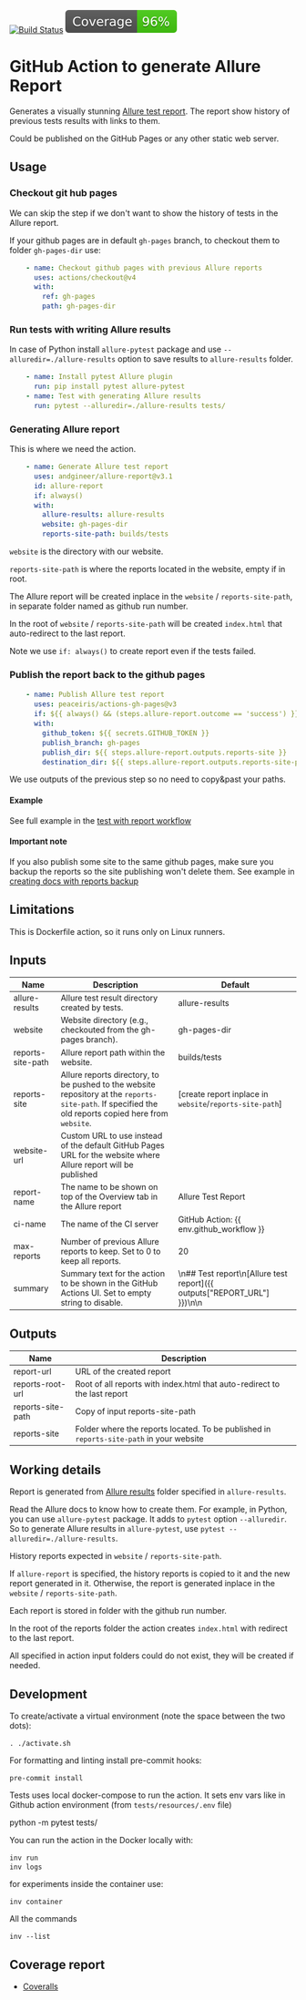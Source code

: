 [![Build Status](https://github.com/andgineer/allure-report/workflows/CI/badge.svg)](https://github.com/andgineer/allure-report/actions)
[![Coverage](https://raw.githubusercontent.com/andgineer/allure-report/python-coverage-comment-action-data/badge.svg)](https://htmlpreview.github.io/?https://github.com/andgineer/allure-report/blob/python-coverage-comment-action-data/htmlcov/index.html)
# GitHub Action to generate Allure Report

Generates a visually stunning [Allure test report](https://andgineer.github.io/bitwarden-import-msecure/builds/tests/).
The report show history of previous tests results with links to them.

Could be published on the GitHub Pages or any other static web server.

## Usage

### Checkout git hub pages

We can skip the step if we don't want to show the history of
tests in the Allure report.

If your github pages are in default `gh-pages` branch, to checkout them to
folder `gh-pages-dir` use:

```yaml
    - name: Checkout github pages with previous Allure reports
      uses: actions/checkout@v4
      with:
        ref: gh-pages
        path: gh-pages-dir
```

### Run tests with writing Allure results

In case of Python install `allure-pytest` package and use `--alluredir=./allure-results` option to save results to 
`allure-results` folder.

```yaml
    - name: Install pytest Allure plugin
      run: pip install pytest allure-pytest
    - name: Test with generating Allure results
      run: pytest --alluredir=./allure-results tests/
```

### Generating Allure report

This is where we need the action.

```yaml
    - name: Generate Allure test report
      uses: andgineer/allure-report@v3.1
      id: allure-report
      if: always()
      with:
        allure-results: allure-results
        website: gh-pages-dir
        reports-site-path: builds/tests
```

`website` is the directory with our website.

`reports-site-path` is where the reports located in the website, empty if in root.

The Allure report will be created inplace in the `website` / `reports-site-path`, in separate folder named as 
github run number.

In the root of `website` / `reports-site-path` will be created `index.html` that auto-redirect to the last report.

Note we use `if: always()` to create report even if the tests failed.

### Publish the report back to the github pages

```yaml
    - name: Publish Allure test report
      uses: peaceiris/actions-gh-pages@v3
      if: ${{ always() && (steps.allure-report.outcome == 'success') }}
      with:
        github_token: ${{ secrets.GITHUB_TOKEN }}
        publish_branch: gh-pages
        publish_dir: ${{ steps.allure-report.outputs.reports-site }}
        destination_dir: ${{ steps.allure-report.outputs.reports-site-path }}
```

We use outputs of the previous step so no need to copy&past your paths.

#### Example

See full example in the
[test with report workflow](https://github.com/andgineer/bitwarden-import-msecure/blob/main/.github/workflows/ci.yml)

#### Important note

If you also publish some site to the same github pages, make sure you backup the reports 
so the site publishing won't delete them.
See example in [creating docs with reports backup](https://github.com/andgineer/bitwarden-import-msecure/blob/main/.github/workflows/docs.yml)

## Limitations

This is Dockerfile action, so it runs only on Linux runners.

## Inputs

| Name              | Description                                                                                                                                           | Default                                                                 |
|-------------------|-------------------------------------------------------------------------------------------------------------------------------------------------------|-------------------------------------------------------------------------|
| allure-results    | Allure test result directory created by tests.                                                                                                        | allure-results                                                          |
| website    | Website directory (e.g., checkouted from the gh-pages branch).                                                                                        | gh-pages-dir                                                            |
| reports-site-path | Allure report path within the website.                                                                                                                | builds/tests                                                            |
| reports-site      | Allure reports directory, to be pushed to the website repository at the `reports-site-path`. If specified the old reports copied here from `website`. | [create report inplace in `website`/`reports-site-path`]                |
| website-url       | Custom URL to use instead of the default GitHub Pages URL for the website where Allure report will be published                                       |                                                                         |
| report-name       | The name to be shown on top of the Overview tab in the Allure report                                                                                  | Allure Test Report                                                      |
| ci-name           | The name of the CI server                                                                                                                             | GitHub Action: {{ env.github_workflow }}                                |
| max-reports       | Number of previous Allure reports to keep. Set to 0 to keep all reports.                                                                              | 20                                                                      |
|   summary | Summary text for the action to be shown in the GitHub Actions UI. Set to empty string to disable. | \n## Test report\n[Allure test report]({{ outputs["REPORT_URL"] }})\n\n |

## Outputs

| Name              | Description                                                                              | 
|-------------------|------------------------------------------------------------------------------------------|
| report-url        | URL of the created report                                                                | 
| reports-root-url  | Root of all reports with index.html that auto-redirect to the last report                |
| reports-site-path | Copy of input reports-site-path                      |
| reports-site | Folder where the reports located. To be published in `reports-site-path` in your website |

## Working details

Report is generated from [Allure results](https://allurereport.org/docs/how-it-works/) 
folder specified in `allure-results`.

Read the Allure docs to know how to create them. 
For example, in Python, you can use `allure-pytest` package. 
It adds to `pytest` option `--alluredir`. 
So to generate Allure results in `allure-pytest`, use `pytest --alluredir=./allure-results`.

History reports expected in `website` / `reports-site-path`.

If `allure-report` is specified, the history reports is copied to it and the new report generated in it. 
Otherwise, the report is generated inplace in the `website` / `reports-site-path`.

Each report is stored in folder with the github run number.

In the root of the reports folder the action creates `index.html` with redirect to the last report.

All specified in action input folders could do not exist, they will be created if needed.

## Development

To create/activate a virtual environment (note the space between the two dots):

    . ./activate.sh

For formatting and linting install pre-commit hooks:

    pre-commit install

Tests uses local docker-compose to run the action.
It sets env vars like in Github action environment (from `tests/resources/.env` file)

   python -m pytest tests/

You can run the action in the Docker locally with:

    inv run
    inv logs

for experiments inside the container use:

    inv container

All the commands
    
    inv --list

## Coverage report
* [Coveralls](https://coveralls.io/github/andgineer/allure-report)